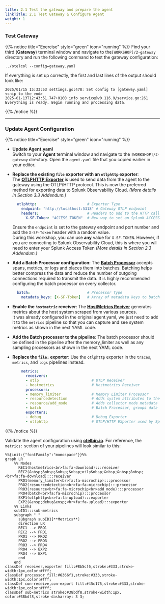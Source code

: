 ```yaml
---
title: 2.1 Test the gateway and prepare the agent
linkTitle: 2.1 Test Gateway & Configure Agent
weight: 1
---
```


### Test Gateway

{{% notice title="Exercise" style="green" icon="running" %}}
Find your third (**Gateway**) terminal window and navigate to the`[WORKSHOP]/2-gateway` directory and run the following command to test the gateway configuration:

```text
../otelcol --config=gateway.yaml
```

If everything is set up correctly, the first and last lines of the output should look like:

```text
2025/01/15 15:33:53 settings.go:478: Set config to [gateway.yaml]
<snip to the end>
2025-01-13T12:43:51.747+0100 info service@v0.116.0/service.go:261 Everything is ready. Begin running and processing data.
```

{{% /notice %}}

---

### Update Agent Configuration

{{% notice title="Exercise" style="green" icon="running" %}}

- **Update Agent.yaml**  
Switch to your **Agent** terminal window and navigate to the `[WORKSHOP]/2-gateway` directory. Open the `agent.yaml` file that you copied earlier in your editor.

- **Replace the existing `file` exporter with an `otlphttp` exporter**:  
The [**OTLPHTTP Exporter**](https://docs.splunk.com/observability/en/gdi/opentelemetry/components/otlphttp-exporter.html) is used to send data from the agent to the gateway using the OTLP/HTTP protocol. This is now the preferred method for exporting data to Splunk Observability Cloud. *(More details in Section 3.3 Addendum.)*

  ```yaml
    otlphttp:                       # Exporter Type
      endpoint: "http://localhost:5318" # Gateway OTLP endpoint 
      headers:                      # Headers to add to the HTTP call 
        X-SF-Token: "ACCESS_TOKEN"  # New way to set an Splunk ACCESS_TOKEN Header
  ```

  Ensure the `endpoint` is set to the gateway endpoint  and port number and add the `X-SF-Token` header with a random value.  
  During this workshop, you can use **any** value for `X-SF-TOKEN`. However, if you are connecting to Splunk Observability Cloud, this is where you will need to enter your Splunk Access Token *(More details in Section 2.3 Addendum.)*

- **Add a Batch Processor configuration**: The [**Batch Processor**](https://github.com/open-telemetry/opentelemetry-collector/blob/main/processor/batchprocessor/README.md) accepts spans, metrics, or logs and places them into batches. Batching helps better compress the data and reduce the number of outgoing connections required to transmit the data. It is highly recommended configuring the batch processor on every collector.

  ```yaml
    batch:                          # Processor Type
      metadata_keys: [X-SF-Token]   # Array of metadata keys to batch 
  ```

- **Enable the `hostmetric` receiver**: The [**HostMetrics Reciver**](https://github.com/open-telemetry/opentelemetry-collector-contrib/tree/main/receiver/hostmetricsreceiver#readme) generates metrics about the host system scraped from various sources.  
It was already configured in the original agent.yaml,  we just need to add it to the `metrics` pipeline so that you can capture and see system metrics as shown in the next YAML code.

- **Add the Batch processor to the pipeline**: The batch processor should be defined in the pipeline after the memory_limiter as well as any sampling processors as shown in the next YAML code.

- **Replace the `file:` exporter**: Use the `otlphttp` exporter in the `traces`, `metrics`, and `logs` pipelines instead.

  ```yaml
      metrics:    
        receivers: 
        - otlp                        # OTLP Receiver
        - hostmetrics                 # Hostmetrics Receiver
        processors:
        - memory_limiter              # Memory Limiter Processor
        - resourcedetection           # Adds system attributes to the data
        - resource/add_mode           # Adds collector mode metadata
        - batch                       # Batch Processor, groups data before send
        exporters:
        - debug                       # Debug Exporter 
        - otlphttp                    # OTLP/HTTP EXporter used by Splunk O11Y
  ```

{{% /notice %}}

Validate the agent configuration using **[otelbin.io](https://www.otelbin.io/)**. For reference, the `metrics:` section of your pipelines will look similar to this:

```mermaid
%%{init:{"fontFamily":"monospace"}}%%
graph LR
    %% Nodes
      REC1(hostmetrics<br>fa:fa-download):::receiver
      REC2(&nbsp;&nbsp;&nbsp;&nbsp;otlp&nbsp;&nbsp;&nbsp;&nbsp;<br>fa:fa-download):::receiver
      PRO1(memory_limiter<br>fa:fa-microchip):::processor
      PRO2(resourcedetection<br>fa:fa-microchip):::processor
      PRO3(resource<br>fa:fa-microchip<br>add_mode):::processor
      PRO4(batch<br>fa:fa-microchip):::processor
      EXP1(otlphttp<br>fa:fa-upload):::exporter
      EXP2(&ensp;debug&ensp;<br>fa:fa-upload):::exporter
    %% Links
    subID1:::sub-metrics
    subgraph " "
      subgraph subID1[**Metrics**]
      direction LR
      REC1 --> PRO1
      REC2 --> PRO1
      PRO1 --> PRO2
      PRO2 --> PRO3
      PRO3 --> PRO4
      PRO4 --> EXP2
      PRO4 --> EXP1
      end
    end
classDef receiver,exporter fill:#8b5cf6,stroke:#333,stroke-width:1px,color:#fff;
classDef processor fill:#6366f1,stroke:#333,stroke-width:1px,color:#fff;
classDef con-receive,con-export fill:#45c175,stroke:#333,stroke-width:1px,color:#fff;
classDef sub-metrics stroke:#38bdf8,stroke-width:1px, color:#38bdf8,stroke-dasharray: 3 3;
```
